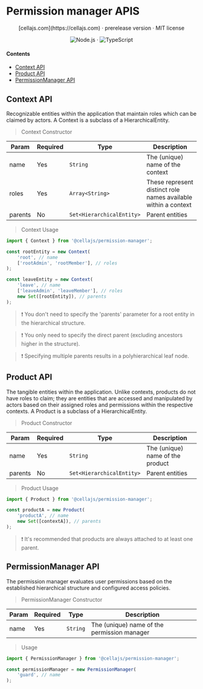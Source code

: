 # Permission manager APIS

<div align="center">
[cellajs.com](https://cellajs.com) &centerdot; prerelease version &centerdot; MIT license

![Node.js](https://img.shields.io/badge/Node.js-%2343853D?logo=node.js&logoColor=white) &middot; ![TypeScript](https://img.shields.io/badge/TypeScript-%23007ACC?logo=typescript&logoColor=white)

</div>

#### Contents
- [Context API](#Context-API)
- [Product API](#Product-API)
- [PermissionManager API](#PermissionManager-API)

## Context API
Recognizable entities within the application that maintain roles which can be claimed by actors.
A Context is a subclass of a HierarchicalEntity.

> Context Constructor

| Param | Required| Type | Description|
|----------|----------|----------|----------|
| name | Yes | `String` | The (unique) name of the context |
| roles | Yes | `Array<String>` | These represent distinct role names available within a context |
| parents | No | `Set<HierarchicalEntity>` | Parent entities |

> Context Usage

```typescript
import { Context } from '@cellajs/permission-manager';

const rootEntity = new Context(
    'root', // name
    ['rootAdmin', 'rootMember'], // roles
);

const leaveEntity = new Context(
    'leave', // name
    ['leaveAdmin', 'leaveMember'], // roles
    new Set([rootEntity]), // parents
);
```
> ❗ You don't need to specify the 'parents' parameter for a root entity in the hierarchical structure.

> ❗ You only need to specify the direct parent (excluding ancestors higher in the structure).

> ❗ Specifying multiple parents results in a polyhierarchical leaf node.

## Product API
The tangible entities within the application. 
Unlike contexts, products do not have roles to claim; they are entities that are accessed and manipulated by actors based on their assigned roles and permissions within the respective contexts.
A Product is a subclass of a HierarchicalEntity.

> Product Constructor

| Param | Required| Type | Description|
|----------|----------|----------|----------|
| name | Yes | `String` | The (unique) name of the product |
| parents | No | `Set<HierarchicalEntity>` | Parent entities |

> Product Usage

```typescript
import { Product } from '@cellajs/permission-manager';

const productA = new Product(
    'productA', // name
    new Set([contextA]), // parents
);
```

> ❗ It's recommended that products are always attached to at least one parent.


## PermissionManager API
The permission manager evaluates user permissions based on the established hierarchical structure and configured access policies.

> PermissionManager Constructor

| Param | Required| Type | Description|
|----------|----------|----------|----------|
| name | Yes | `String` | The (unique) name of the permission manager |

> Usage

```typescript
import { PermissionManager } from '@cellajs/permission-manager';

const permissionManager = new PermissionManager(
    'guard', // name
);
```
